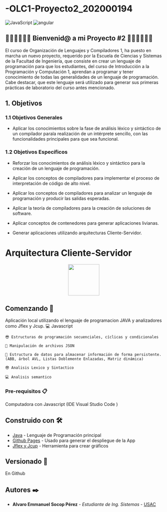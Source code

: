 # -OLC1-Proyecto2_202000194
  <img alt="JavaScript" src="https://img.shields.io/badge/-JavaScript-F7DF1E?style=flat-square&logo=JavaScript&logoColor=white" />
  <img alt="angular" src="https://img.shields.io/badge/-Angular-DD0031?style=flat-square&logo=angular&logoColor=white" /> 
  
## 🥇🥇🥇🤗🤗🤗  Bienvenid@ a mi Proyecto #2  🤗🤗🤗🥇🥇🥇

El curso de Organización de Lenguajes y Compiladores 1, ha puesto en marcha un nuevo proyecto, requerido por la Escuela de Ciencias y Sistemas de la Facultad de Ingeniería, que consiste en crear un lenguaje de programación para que los estudiantes, del curso de Introducción a la Programación y Computación 1, aprendan a programar y tener conocimiento de todas las generalidades de un lenguaje de programación. Cabe destacar, que este lenguaje será utilizado para generar sus primeras prácticas de laboratorio del curso antes mencionado.


## 1. Objetivos
### 1.1 Objetivos Generales

- Aplicar los conocimientos sobre la fase de análisis léxico y sintáctico de un compilador parala realización de un intérprete sencillo, con las funcionalidades principales para que sea funcional.

### 1.2 Objetivos Específicos
- Reforzar los conocimientos de análisis léxico y sintáctico para la creación de un lenguaje de programación.
- Aplicar los conceptos de compiladores para implementar el proceso de interpretación de código de alto nivel.
- Aplicar los conceptos de compiladores para analizar un lenguaje de programación y producir las salidas esperadas.
- Aplicar la teoría de compiladores para la creación de soluciones de software.
- Aplicar conceptos de contenedores para generar aplicaciones livianas.

- Generar aplicaciones utilizando arquitecturas Cliente-Servidor.

# Arquitectura Cliente-Servidor
<p align="center">
  <a href="#"><img src="https://www.itecad.com/images/2020/09/26/Server2.gif" width="100px"/></a>
</p>

## Comenzando 🚀

Aplicación local utilizando el lenguaje de programacion JAVA y analizadores como Jflex y Jcup.
    💻 Javascript
    
    😎 Estructuras de programación secuenciales, cíclicas y condicionales 
    
    🎃 Manipulación de archivos JSON
    
    🎇 Estructura de datos para almacenar información de forma persistente. (ABB, árbol AVL, Listas Doblemente Enlazadas, Matriz dinámica)
    
    😎 Analisis Lexico y Sintactico
    
    💻 Analisis semantico
    
### Pre-requisitos 📋

Computadora con Javascript (IDE Visual Studio Code )

## Construido con 🛠️

* [Java](https://www.java.com/es/) - Lenguaje de Programación principal
* [Github Pages](https://pages.github.com) - Usado para generar el despliegue de la App
* [Jflex y Jcup](https://dl-manual.com/doc/pequeo-manual-para-jflex-y-cup-dow7eery1yz5) - Herramienta para crear gráficos

## Versionado 📌
En Github 

## Autores ✒️

* **Alvaro Emmanuel Socop Pérez** - *Estudiante de Ing. Sistemas* - [USAC](https://github.com/Alvaro-SP)
